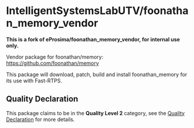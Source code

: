# IntelligentSystemsLabUTV/foonathan_memory_vendor

**This is a fork of eProsima/foonathan_memory_vendor, for internal use only.**

Vendor package for foonathan/memory: https://github.com/foonathan/memory

This package will download, patch, build and install foonathan_memory for its use with Fast-RTPS.

## Quality Declaration

This package claims to be in the **Quality Level 2** category, see the [Quality Declaration](QUALITY_DECLARATION.md) for more details.
